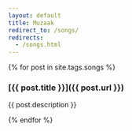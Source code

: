 ```yaml
---
layout: default
title: Muzaak
redirect_to: /songs/
redirects:
  - /songs.html
---
```


{% for post in site.tags.songs %}

### [{{ post.title }}]({{ post.url }})
{{ post.description }}

{% endfor %}

